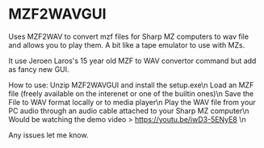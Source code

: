 # MZF2WAVGUI
Uses MZF2WAV to convert mzf files for Sharp MZ computers to wav file and allows you to play them. A bit like a tape emulator to use with MZs.

It use Jeroen Laros's 15 year old MZF to WAV convertor command but add as fancy new GUI. 

How to use:
            Unzip MZF2WAVGUI and install the setup.exe\n
            Load an MZF file (freely available on the interenet or one of the builtin ones)\n
            Save the File to WAV format locally or to media player\n
            Play the WAV file from your PC audio through an audio cable attached to your Sharp MZ computer\n
            Would be watching the demo video > https://youtu.be/iwD3-5ENyE8 \n
            
Any issues let me know.
